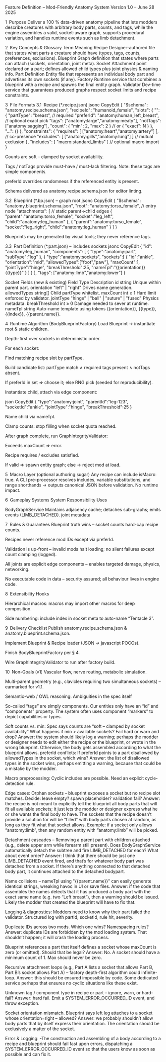 Feature Definition – Mod-Friendly Anatomy System
Version 1.0 – June 28 2025

1 Purpose
Deliver a 100 % data-driven anatomy pipeline that lets modders describe creatures with arbitrary body parts, counts, and tags, while the engine assembles a valid, socket-aware graph, supports procedural variation, and handles runtime events such as limb detachment.

2 Key Concepts & Glossary
Term
Meaning
Recipe
Designer-authored file that states what parts a creature should have (types, tags, counts, preferences, exclusions).
Blueprint
Graph definition that states where parts can attach (sockets, orientation, joint meta).
Socket
Attachment point declared on a part; defines allowed child types plus joint physics & naming info.
Part Definition
Entity file that represents an individual body part and advertises its own sockets (if any).
Factory
Runtime service that combines a blueprint with a recipe and spawns the final entity graph.
Validator
Dev-time service that guarantees produced graphs respect socket limits and recipe constraints.


3 File Formats
3.1 Recipe (*.recipe.json)
jsonc
CopyEdit
{
  "$schema": "anatomy.recipe.schema.json",
  "recipeId": "humanoid_female",
  "slots": {
    "<slotKey>": {
      "partType": "breast",                 // required
      "preferId": "anatomy:human_left_breast", // optional exact pick
      "tags":    ["anatomy:large","anatomy:meaty"],
      "notTags": ["anatomy:sagging"],
      "count":   { "min": 2, "max": 2 }     // or { "exact": N }
    },
    "...": {}
  },
  "constraints": {
    "requires": [ ["anatomy:heart","anatomy:artery"] ],     // co-presence
    "excludes": [ ["anatomy:gills","anatomy:lung"] ]        // mutual exclusion
  },
  "includes": [ "macro:standard_limbs" ]    // optional macro import
}

Counts are soft – clamped by socket availability.


Tags / notTags provide must-have / must-lack filtering. Note: these tags are simple components.


preferId overrides randomness if the referenced entity is present.


Schema delivered as anatomy.recipe.schema.json for editor linting.



3.2 Blueprint (*.bp.json) – graph root
jsonc
CopyEdit
{
  "$schema": "anatomy.blueprint.schema.json",
  "root": "anatomy:torso_female",          // entry node
  "attachments": [                         // static parent→child edges
    { "parent":"anatomy:torso_female", "socket":"leg_left",  "child":"anatomy:leg_human" },
    { "parent":"anatomy:torso_female", "socket":"leg_right", "child":"anatomy:leg_human" }
  ]
}

Blueprints may be generated by visual tools; they never reference tags.

3.3 Part Definition (*.part.json) – includes sockets
jsonc
CopyEdit
{
  "id": "anatomy:leg_human",
  "components": [
    { "type":"anatomy:part", "subType":"leg" },
    { "type":"anatomy:sockets",
      "sockets":[
        {
          "id":"ankle",
          "orientation":"mid",
          "allowedTypes":["foot","paw"],
          "maxCount":1,
          "jointType":"hinge",
          "breakThreshold":25,
          "nameTpl":"{{orientation}} {{type}}"
        }
      ]
    }
  ],
  "tags": ["anatomy:limb","anatomy:lower"]
}

Socket Fields (new & existing)
Field
Type
Description
id
string
Unique within parent part.
orientation
"left" | "right" 
Drives name generation.
allowedTypes
string[]
Child partType whitelist.
maxCount
int ≥ 1
Hard limit enforced by validator.
jointType
"hinge" | "ball" | "suture" | "fused"
Physics metadata.
breakThreshold
int ≥ 0
Damage needed to sever at runtime.
nameTpl
string
Auto-name template using tokens {{orientation}}, {{type}}, {{index}}, {{parent.name}}.


4 Runtime Algorithm (BodyBlueprintFactory)
Load Blueprint → instantiate root & static children.


Depth-first over sockets in deterministic order.


For each socket:


Find matching recipe slot by partType.


Build candidate list: partType match ∧ required tags present ∧ notTags absent.


If preferId in set ⇒ choose it; else RNG pick (seeded for reproducibility).


Instantiate child, attach via edge component:

 json
CopyEdit
{
  "type":"anatomy:joint",
  "parentId":"leg-123",
  "socketId":"ankle",
  "jointType":"hinge",
  "breakThreshold":25
}


Name child via nameTpl.


Clamp counts: stop filling when socket quota reached.


After graph complete, run GraphIntegrityValidator:


Exceeds maxCount ⇒ error.


Recipe requires / excludes satisfied.


If valid ⇒ spawn entity graph; else → reject mod at load.



5 Macro Layer (optional authoring sugar)
Any recipe can include isMacro: true.
 A CLI pre-processor resolves includes, variable substitutions, and range shorthands → outputs canonical JSON before validation. No runtime impact.

6 Gameplay Systems
System
Responsibility
Uses






BodyGraphService
Maintains adjacency cache; detaches sub-graphs; emits events (LIMB_DETACHED).
joint metadata














7 Rules & Guarantees
Blueprint truth wins – socket counts hard-cap recipe counts.


Recipes never reference mod IDs except via preferId.


Validation is up-front – invalid mods halt loading; no silent failures except count clamping (logged).


All joints are explicit edge components – enables targeted damage, physics, networking.


No executable code in data – security assured; all behaviour lives in engine code.



8 Extensibility Hooks


Hierarchical macros: macros may import other macros for deep composition.


Side numbering: include index in socket meta to auto-name “Tentacle 3”.



9 Delivery Checklist
Publish anatomy.recipe.schema.json & anatomy.blueprint.schema.json.


Implement Blueprint & Recipe loader (JSON → javascript POCOs).


Finish BodyBlueprintFactory per § 4.


Wire GraphIntegrityValidator to run after factory build.



10 Non-Goals (v1)
Vascular flow, nerve routing, metabolic simulation.


Multi-parent geometry (e.g., clavicles requiring two simultaneous sockets) – earmarked for v1.1.


Semantic-web / OWL reasoning.
Ambiguities in the spec itself

So-called “tags” are simply components. Our entities only have an “id” and “components” property. The system often uses component “markers” to depict capabilities or types.

Soft counts vs. min: Spec says counts are “soft – clamped by socket availability”﻿ What happens if min > available sockets? Fail hard or warn and drop? Answer: the system should likely log a warning; perhaps the modder or designer needs to edit either the recipe or the blueprint, or wrote in the wrong blueprint. Otherwise, the body gets assembled according to what the blueprint allows.
preferId conflicts: If preferId points to a part disallowed by allowedTypes in the socket, which wins? Answer: the list of disallowed types in the socket wins, perhaps emitting a warning, because that could be a mistake by the modder.

Macro preprocessing: Cyclic includes are possible. Need an explicit cycle-detection rule.

Edge cases:
Orphan sockets – blueprint exposes a socket but no recipe slot matches. Decide: leave empty? spawn placeholder? validation fail? Answer: the recipe is not meant to explicitly tell the blueprint all body parts that will fit all available sockets; it just lets the modder or designer express what he or she wants the final body to have. The sockets that the recipe doesn’t provide a solution for will be “filled” with body parts chosen at random, as long as they fit what that socket allows. Example: if a socket only allows “anatomy:limb”, then any random entity with “anatomy:limb” will be picked.

Detachment cascades – Removing a parent part with children attached (e.g., delete upper arm while forearm still present). Does BodyGraphService automatically detach the subtree and fire LIMB_DETACHED for each? What about event order? Answer: I think that there should be just one LIMB_DETACHED event fired, and that’s for whatever body part was detached from a socket. If there’s anything connected to that detached body part, it continues attached to the detached bodypart.

Name collisions – nameTpl using "{{parent.name}}" can easily generate identical strings, wreaking havoc in UI or save files. Answer: if the code that assembles the names detects that it has produced a body part with the exact same name (e.g. two “Left breast”), then a warning should be issued. Likely the modder that created the blueprint will have to fix that.


Logging & diagnostics: Modders need to know why their part failed the validator. Structured log with partId, socketId, rule hit, severity.

Duplicate IDs across two mods. Which one wins? Namespacing rules? Answer: duplicate IDs are forbidden by the mod loading system. That shouldn’t happen; it will crash the loading process.

Blueprint references a part that itself defines a socket whose maxCount is zero (or omitted). Should that be legal? Answer: No. A socket should have a minimum count of 1. Max should never be zero.

Recursive attachment loops (e.g., Part A lists a socket that allows Part B, Part B’s socket allows Part A) – factory depth-first algorithm could infinite-loop. Answer: this should be ensured impossible by code. Some dedicated service perhaps that ensures no cyclic situations like these exist.

Unknown tag / component type in recipe or part – ignore, warn, or hard-fail? Answer: hard fail. Emit a SYSTEM_ERROR_OCCURRED_ID event, and throw exception.

Socket orientation mismatch. Blueprint says left leg attaches to a socket whose orientation=right – allowed? Answer: we probably shouldn’t allow body parts that by itself express their orientation. The orientation should be exclusively a matter of the socket.




Error & Logging:
-The construction and assembling of a body according to a recipe and blueprint should fail fast upon errors, dispatching a SYSTEM_ERROR_OCCURRED_ID event so that the users know as soon as possible and can fix it.


